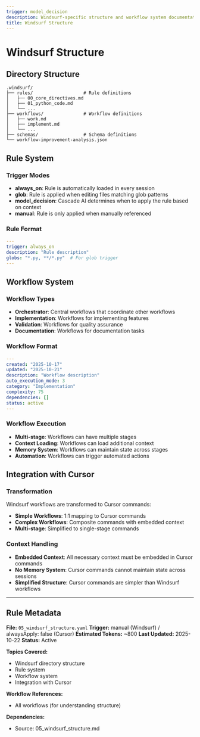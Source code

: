 ```yaml
---
trigger: model_decision
description: Windsurf-specific structure and workflow system documentation
title: Windsurf Structure
---
```


# Windsurf Structure

## Directory Structure

```
.windsurf/
├── rules/                   # Rule definitions
│   ├── 00_core_directives.md
│   ├── 01_python_code.md
│   └── ...
├── workflows/               # Workflow definitions
│   ├── work.md
│   ├── implement.md
│   └── ...
├── schemas/                 # Schema definitions
└── workflow-improvement-analysis.json
```

## Rule System

### Trigger Modes

- **always_on**: Rule is automatically loaded in every session
- **glob**: Rule is applied when editing files matching glob patterns
- **model_decision**: Cascade AI determines when to apply the rule based on context
- **manual**: Rule is only applied when manually referenced

### Rule Format

```yaml
---
trigger: always_on
description: "Rule description"
globs: "*.py, **/*.py"  # For glob trigger
---
```

## Workflow System

### Workflow Types

- **Orchestrator**: Central workflows that coordinate other workflows
- **Implementation**: Workflows for implementing features
- **Validation**: Workflows for quality assurance
- **Documentation**: Workflows for documentation tasks

### Workflow Format

```yaml
---
created: "2025-10-17"
updated: "2025-10-21"
description: "Workflow description"
auto_execution_mode: 3
category: "Implementation"
complexity: 75
dependencies: []
status: active
---
```

### Workflow Execution

- **Multi-stage**: Workflows can have multiple stages
- **Context Loading**: Workflows can load additional context
- **Memory System**: Workflows can maintain state across stages
- **Automation**: Workflows can trigger automated actions

## Integration with Cursor

### Transformation

Windsurf workflows are transformed to Cursor commands:

- **Simple Workflows**: 1:1 mapping to Cursor commands
- **Complex Workflows**: Composite commands with embedded context
- **Multi-stage**: Simplified to single-stage commands

### Context Handling

- **Embedded Context**: All necessary context must be embedded in Cursor commands
- **No Memory System**: Cursor commands cannot maintain state across sessions
- **Simplified Structure**: Cursor commands are simpler than Windsurf workflows

---

## Rule Metadata

**File:** `05_windsurf_structure.yaml`
**Trigger:** manual (Windsurf) / alwaysApply: false (Cursor)
**Estimated Tokens:** ~800
**Last Updated:** 2025-10-22
**Status:** Active

**Topics Covered:**

- Windsurf directory structure
- Rule system
- Workflow system
- Integration with Cursor

**Workflow References:**

- All workflows (for understanding structure)

**Dependencies:**

- Source: 05_windsurf_structure.md
